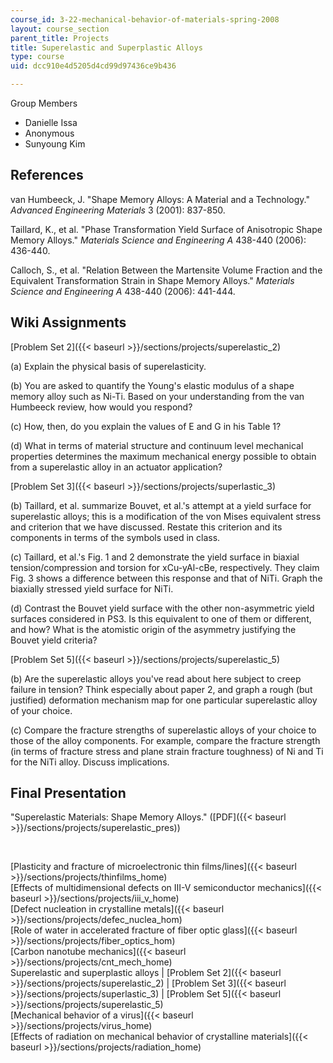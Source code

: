 ```yaml
---
course_id: 3-22-mechanical-behavior-of-materials-spring-2008
layout: course_section
parent_title: Projects
title: Superelastic and Superplastic Alloys
type: course
uid: dcc910e4d5205d4cd99d97436ce9b436

---
```


Group Members

*   Danielle Issa
*   Anonymous
*   Sunyoung Kim

References
----------

van Humbeeck, J. "Shape Memory Alloys: A Material and a Technology." _Advanced Engineering Materials_ 3 (2001): 837-850.

Taillard, K., et al. "Phase Transformation Yield Surface of Anisotropic Shape Memory Alloys." _Materials Science and Engineering A_ 438-440 (2006): 436-440.

Calloch, S., et al. "Relation Between the Martensite Volume Fraction and the Equivalent Transformation Strain in Shape Memory Alloys." _Materials Science and Engineering A_ 438-440 (2006): 441-444.

Wiki Assignments
----------------

[Problem Set 2]({{< baseurl >}}/sections/projects/superelastic_2)

(a) Explain the physical basis of superelasticity.

(b) You are asked to quantify the Young's elastic modulus of a shape memory alloy such as Ni-Ti. Based on your understanding from the van Humbeeck review, how would you respond?

(c) How, then, do you explain the values of E and G in his Table 1?

(d) What in terms of material structure and continuum level mechanical properties determines the maximum mechanical energy possible to obtain from a superelastic alloy in an actuator application?

[Problem Set 3]({{< baseurl >}}/sections/projects/superlastic_3)

(b) Taillard, et al. summarize Bouvet, et al.'s attempt at a yield surface for superelastic alloys; this is a modification of the von Mises equivalent stress and criterion that we have discussed. Restate this criterion and its components in terms of the symbols used in class.

(c) Taillard, et al.'s Fig. 1 and 2 demonstrate the yield surface in biaxial tension/compression and torsion for xCu-yAl-cBe, respectively. They claim Fig. 3 shows a difference between this response and that of NiTi. Graph the biaxially stressed yield surface for NiTi.

(d) Contrast the Bouvet yield surface with the other non-asymmetric yield surfaces considered in PS3. Is this equivalent to one of them or different, and how? What is the atomistic origin of the asymmetry justifying the Bouvet yield criteria?

[Problem Set 5]({{< baseurl >}}/sections/projects/superelastic_5)

(b) Are the superelastic alloys you've read about here subject to creep failure in tension? Think especially about paper 2, and graph a rough (but justified) deformation mechanism map for one particular superelastic alloy of your choice.

(c) Compare the fracture strengths of superelastic alloys of your choice to those of the alloy components. For example, compare the fracture strength (in terms of fracture stress and plane strain fracture toughness) of Ni and Ti for the NiTi alloy. Discuss implications.

Final Presentation
------------------

"Superelastic Materials: Shape Memory Alloys." ([PDF]({{< baseurl >}}/sections/projects/superelastic_pres))

  
  
 

[Plasticity and fracture of microelectronic thin films/lines]({{< baseurl >}}/sections/projects/thinfilms_home)  
[Effects of multidimensional defects on III-V semiconductor mechanics]({{< baseurl >}}/sections/projects/iii_v_home)  
[Defect nucleation in crystalline metals]({{< baseurl >}}/sections/projects/defec_nuclea_hom)  
[Role of water in accelerated fracture of fiber optic glass]({{< baseurl >}}/sections/projects/fiber_optics_hom)  
[Carbon nanotube mechanics]({{< baseurl >}}/sections/projects/cnt_mech_home)  
Superelastic and superplastic alloys | [Problem Set 2]({{< baseurl >}}/sections/projects/superelastic_2) | [Problem Set 3]({{< baseurl >}}/sections/projects/superlastic_3) | [Problem Set 5]({{< baseurl >}}/sections/projects/superelastic_5)  
[Mechanical behavior of a virus]({{< baseurl >}}/sections/projects/virus_home)  
[Effects of radiation on mechanical behavior of crystalline materials]({{< baseurl >}}/sections/projects/radiation_home)